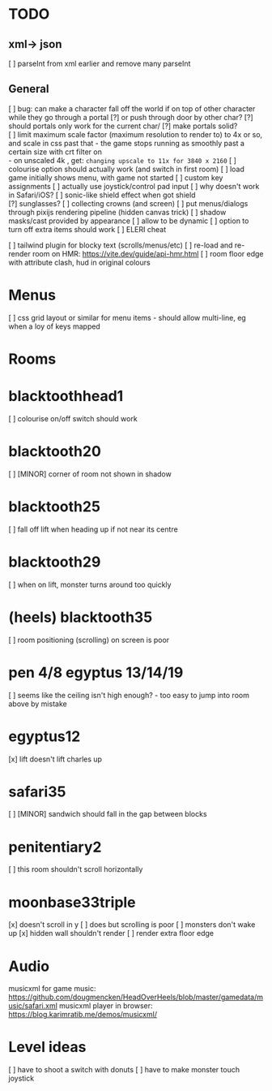 # TODO

## xml-> json

[ ] parseInt from xml earlier and remove many parseInt 
        
## General


[ ] bug: can make a character fall off the world if on top of other character while they go through a portal
    [?] or push through door by other char?
    [?] should portals only work for the current char/
    [?] make portals solid?    
[ ] limit maximum scale factor (maximum resolution to render to) to 4x or so, and scale in css past that
    - the game stops running as smoothly past a certain size with crt filter on    
    - on unscaled 4k , get: `changing upscale to 11x for 3840 x 2160`
[ ] colourise option should actually work (and switch in first room)
[ ] load game initially shows menu, with game not started
[ ] custom key assignments
[ ] actually use joystick/control pad input
[ ] why doesn't work in Safari/iOS?
[ ] sonic-like shield effect when got shield    
    [?] sunglasses?
[ ] collecting crowns (and screen)
[ ] put menus/dialogs through pixijs rendering pipeline (hidden canvas trick)
[ ] shadow masks/cast provided by appearance
    [ ] allow to be dynamic
[ ] option to turn off extra items should work
[ ] ELERI cheat

[ ] tailwind plugin for blocky text (scrolls/menus/etc)
[ ] re-load and re-render room on HMR: https://vite.dev/guide/api-hmr.html
[ ] room floor edge with attribute clash, hud in original colours

# Menus
[ ] css grid layout or similar for menu items
    - should allow multi-line, eg when a loy of keys mapped

# Rooms

# blacktoothhead1
[ ] colourise on/off switch should work

# blacktooth20
[ ] [MINOR] corner of room not shown in shadow

# blacktooth25
[ ] fall off lift when heading up if not near its centre

# blacktooth29
[ ] when on lift, monster turns around too quickly

# (heels) blacktooth35
[ ] room positioning (scrolling) on screen is poor

# pen 4/8 egyptus 13/14/19
[ ] seems like the ceiling isn't high enough? - too easy to jump into room above by mistake

# egyptus12    
[x] lift doesn't lift charles up

# safari35
[ ] [MINOR] sandwich should fall in the gap between blocks

# penitentiary2
[ ] this room shouldn't scroll horizontally

# moonbase33triple
[x] doesn't scroll in y
    [ ] does but scrolling is poor
[ ] monsters don't wake up
[x] hidden wall shouldn't render
[ ] render extra floor edge

Audio
=====

musicxml for game music: https://github.com/dougmencken/HeadOverHeels/blob/master/gamedata/music/safari.xml
musicxml player in browser: https://blog.karimratib.me/demos/musicxml/


Level ideas
===========
[ ] have to shoot a switch with donuts
[ ] have to make monster touch joystick
